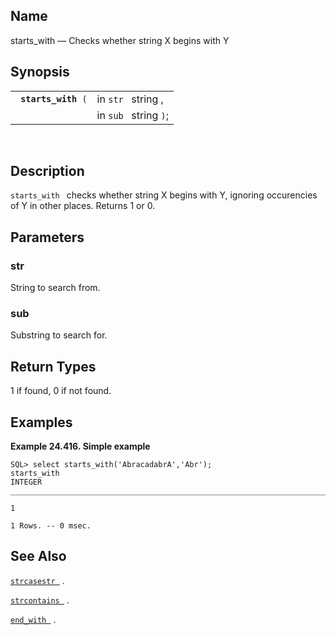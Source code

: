 <div>

<div>

</div>

<div>

## Name

starts_with — Checks whether string X begins with Y

</div>

<div>

## Synopsis

<div>

|                          |                       |
|--------------------------|-----------------------|
| ` `**`starts_with`**` (` | in `str ` string ,    |
|                          | in `sub ` string `)`; |

<div>

 

</div>

</div>

</div>

<div>

## Description

`starts_with ` checks whether string X begins with Y, ignoring
occurencies of Y in other places. Returns 1 or 0.

</div>

<div>

## Parameters

<div>

### str

String to search from.

</div>

<div>

### sub

Substring to search for.

</div>

</div>

<div>

## Return Types

1 if found, 0 if not found.

</div>

<div>

## Examples

<div>

**Example 24.416. Simple example**

<div>

``` programlisting
SQL> select starts_with('AbracadabrA','Abr');
starts_with
INTEGER
_______________________________________________________________________________

1

1 Rows. -- 0 msec.
```

</div>

</div>

  

</div>

<div>

## See Also

<a href="fn_strcasestr.html" class="link" title="strcasestr"><code
class="function">strcasestr </code></a> .

<a href="fn_strcontains.html" class="link" title="strcontains"><code
class="function">strcontains </code></a> .

<a href="fn_ends_with.html" class="link" title="ends_with"><code
class="function">end_with </code></a> .

</div>

</div>
